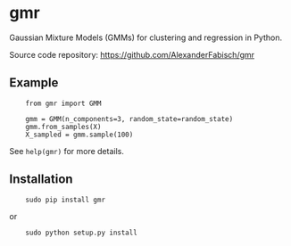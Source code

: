 gmr
===

Gaussian Mixture Models (GMMs) for clustering and regression in Python.

Source code repository: https://github.com/AlexanderFabisch/gmr

Example
-------

```
    from gmr import GMM

    gmm = GMM(n_components=3, random_state=random_state)
    gmm.from_samples(X)
    X_sampled = gmm.sample(100)
```

See `help(gmr)` for more details.

Installation
------------

```
    sudo pip install gmr
```

or

```
    sudo python setup.py install
```
